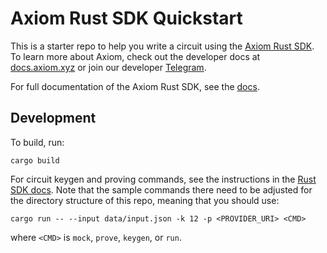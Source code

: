 # Axiom Rust SDK Quickstart

This is a starter repo to help you write a circuit using the [Axiom Rust SDK](https://github.com/axiom-crypto/axiom-sdk-rs). To learn more about Axiom, check out the developer docs at [docs.axiom.xyz](https://docs.axiom.xyz) or join our developer [Telegram](https://t.me/axiom_discuss).

For full documentation of the Axiom Rust SDK, see the [docs](https://docs.axiom.xyz/sdk/rust-sdk/axiom-rust).

## Development

To build, run:

```
cargo build
```

For circuit keygen and proving commands, see the instructions in the [Rust SDK docs](https://github.com/axiom-crypto/axiom-sdk-rs?tab=readme-ov-file#running-the-circuit). Note that the sample commands there need to be adjusted for the directory structure of this repo, meaning that you should use:

```
cargo run -- --input data/input.json -k 12 -p <PROVIDER_URI> <CMD>
```

where `<CMD>` is `mock`, `prove`, `keygen`, or `run`.
